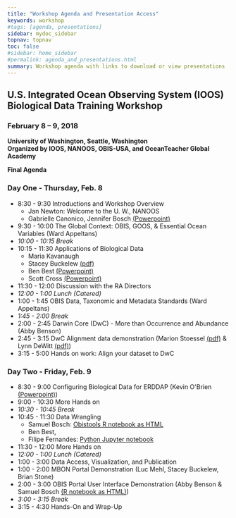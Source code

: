 ```yaml
---
title: "Workshop Agenda and Presentation Access"
keywords: workshop
#tags: [agenda, presentations]
sidebar: mydoc_sidebar
topnav: topnav
toc: false
#sidebar: home_sidebar
#permalink: agenda_and_presentations.html
summary: Workshop agenda with links to download or view presentations
---
```



## U.S. Integrated Ocean Observing System (IOOS) Biological Data Training Workshop

### February 8 – 9, 2018
**University of Washington, Seattle, Washington  
Organized by IOOS, NANOOS, OBIS-USA, and OceanTeacher Global Academy**


**Final Agenda**

### Day One - Thursday, Feb. 8
- 8:30 - 9:30  Introductions and Workshop Overview
	- Jan Newton: Welcome to the U. W., NANOOS
	- Gabrielle Canonico, Jennifer Bosch [(Powerpoint)](https://cdn.rawgit.com/ioos/BioData-Training-Workshop/gh-pages/Workshop_Presentations/IOOS_DataTraining_WrkshpFeb2018_Intro_Canonico_Bosch.pptx)
- 9:30 - 10:00 The Global Context: OBIS, GOOS, & Essential Ocean Variables (Ward Appeltans)
- *10:00 - 10:15 Break*
- 10:15 - 11:30  Applications of Biological Data
	- Maria Kavanaugh
	- Stacey Buckelew [(pdf)](https://cdn.rawgit.com/ioos/BioData-Training-Workshop/gh-pages/Workshop_Presentations/Axiom_MBON%20biological%20workshop%20Feb%202018.pdf)
	- Ben Best [(Powerpoint)](https://cdn.rawgit.com/ioos/BioData-Training-Workshop/gh-pages/Workshop_Presentations/Data%20Wrangling%20in%20the%20R%20Tidyverse.pptx)
	- Scott Cross [(Powerpoint)](https://cdn.rawgit.com/ioos/BioData-Training-Workshop/gh-pages/Workshop_Presentations/SCross-NCEI-MBON-20180208.pptx)
- 11:30 - 12:00 Discussion with the RA Directors
- *12:00 - 1:00  Lunch (Catered)*
- 1:00 - 1:45 OBIS Data, Taxonomic and Metadata Standards  (Ward Appeltans)
- *1:45 - 2:00  Break*
- 2:00 - 2:45 Darwin Core (DwC) - More than Occurrence and Abundance (Abby Benson)
- 2:45 - 3:15 DwC Alignment data demonstration (Marion Stoessel [(pdf)](https://cdn.rawgit.com/ioos/BioData-Training-Workshop/gh-pages/Workshop_Presentations/MStoessel_DarwinCoreAlignment_Final.pdf) & Lynn DeWitt [(pdf)](https://cdn.rawgit.com/ioos/BioData-Training-Workshop/gh-pages/Workshop_Presentations/dewitt_IOOS_Data_Workshop.pdf))
- 3:15 - 5:00 Hands on work: Align your dataset to DwC

### Day Two - Friday, Feb. 9

- 8:30 - 9:00 Configuring Biological Data for ERDDAP (Kevin O'Brien [(Powerpoint)](https://cdn.rawgit.com/ioos/BioData-Training-Workshop/gh-pages/Workshop_Presentations/ERDDAP_IOOS_MBON_OBrien.pptx))
- 9:00 - 10:30  More Hands on
- *10:30 - 10:45  Break*
- 10:45 - 11:30  Data Wrangling
	- Samuel Bosch: [Obistools R notebook as HTML](https://cdn.rawgit.com/ioos/BioData-Training-Workshop/gh-pages/Workshop_Presentations/obistools_qaqc.html)
	- Ben Best, 
	- Filipe Fernandes: [Python Jupyter notebook](http://nbviewer.jupyter.org/format/slides/github/ioos/BioData-Training-Workshop/blob/master/notebooks/intro_errdapy-IOOS.ipynb)
- 11:30 - 12:00  More Hands on
- *12:00 - 1:00  Lunch (Catered)*
- 1:00 - 3:00  Data Access, Visualization, and Publication 
- 1:00 - 2:00 MBON Portal Demonstration (Luc Mehl, Stacey Buckelew, Brian Stone) 
- 2:00 - 3:00 OBIS Portal User Interface Demonstration (Abby Benson & Samuel Bosch [(R notebook as HTML)](https://cdn.rawgit.com/ioos/BioData-Training-Workshop/gh-pages/Workshop_Presentations/obis_acces_visualization.html))
- *3:00 - 3:15  Break*
- 3:15 - 4:30  Hands-On and Wrap-Up

